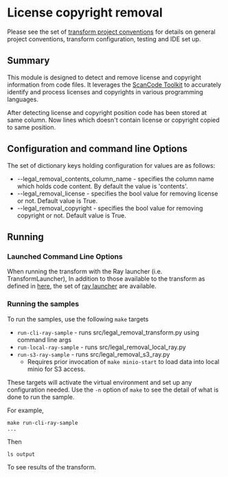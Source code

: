 # License copyright removal 

Please see the set of
[transform project conventions](../../../README.md)
for details on general project conventions, transform configuration,
testing and IDE set up.

## Summary
This module is designed to detect and remove license and copyright information from code files. It leverages the [ScanCode Toolkit](https://pypi.org/project/scancode-toolkit/) to accurately identify and process licenses and copyrights in various programming languages.

After detecting license and copyright position code has been stored at same column. Now lines which doesn't contain license or copyright copied to same position.

## Configuration and command line Options

The set of dictionary keys holding configuration for values are as follows:

* --legal_removal_contents_column_name - specifies the column name which holds code content. By default the value is 'contents'.
* --legal_removal_license - specifies the bool value for removing license or not. Default value is True.
* --legal_removal_copyright - specifies the bool value for removing copyright or not. Default value is True. 

## Running

### Launched Command Line Options 
When running the transform with the Ray launcher (i.e. TransformLauncher), In addition to those available to the transform as defined in [here](https://github.com/IBM/data-prep-kit/blob/dev/transforms/universal/filter/python/README.md), the set of [ray launcher](https://github.com/IBM/data-prep-kit/blob/dev/data-processing-lib/doc/ray-launcher-options.md) are available.

### Running the samples
To run the samples, use the following `make` targets

* `run-cli-ray-sample` - runs src/legal_removal_transform.py using command line args
* `run-local-ray-sample` - runs src/legal_removal_local_ray.py
* `run-s3-ray-sample` - runs src/legal_removal_s3_ray.py
    * Requires prior invocation of `make minio-start` to load data into local minio for S3 access.

These targets will activate the virtual environment and set up any configuration needed.
Use the `-n` option of `make` to see the detail of what is done to run the sample.

For example, 
```shell
make run-cli-ray-sample
...
```
Then 
```shell
ls output
```
To see results of the transform.
